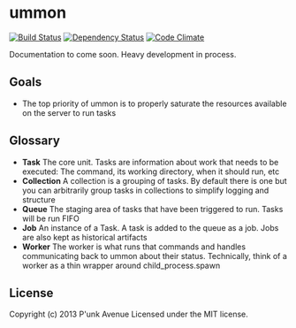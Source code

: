 # ummon

[![Build Status](https://secure.travis-ci.org/punkave/ummon.png?branch=master)](http://travis-ci.org/punkave/ummon) [![Dependency Status](https://gemnasium.com/punkave/ummon-server.png)](https://gemnasium.com/punkave/ummon-server) [![Code Climate](https://codeclimate.com/github/punkave/ummon-server.png)](https://codeclimate.com/github/punkave/ummon-server)

Documentation to come soon. Heavy development in process.

## Goals

* The top priority of ummon is to properly saturate the resources available on the server to run tasks

## Glossary

* **Task** The core unit. Tasks are information about work that needs to be executed: The command, its working directory, when it should run, etc
* **Collection** A collection is a grouping of tasks. By default there is one but you can arbitrarily group tasks in collections to simplify logging and structure
* **Queue** The staging area of tasks that have been triggered to run. Tasks will be run FIFO
* **Job** An instance of a Task. A task is added to the queue as a job. Jobs are also kept as historical artifacts
* **Worker** The worker is what runs that commands and handles communicating back to ummon about their status. Technically, think of a worker as a thin wrapper around child_process.spawn

## License
Copyright (c) 2013 P'unk Avenue
Licensed under the MIT license.
